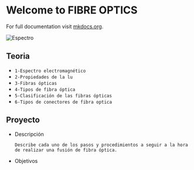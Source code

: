 # Welcome to FIBRE OPTICS

For full documentation visit [mkdocs.org](https://www.mkdocs.org).

![Espectro](imagenes/Marca_agua.jpg)

## Teoria

* `1-Espectro electromagnético`
* `2-Propiedades de la lu` 
* `3-Fibras ópticas` 
* `4-Tipos de fibra óptica` 
* `5-Clasificación de las fibras ópticas` 
* `6-Tipos de conectores de fibra optica`



## Proyecto

  *  Descripción 

         Describe cada uno de los pasos y procedimientos a seguir a la hora de realizar una fusión de fibra óptica.

  *  Objetivos
  
